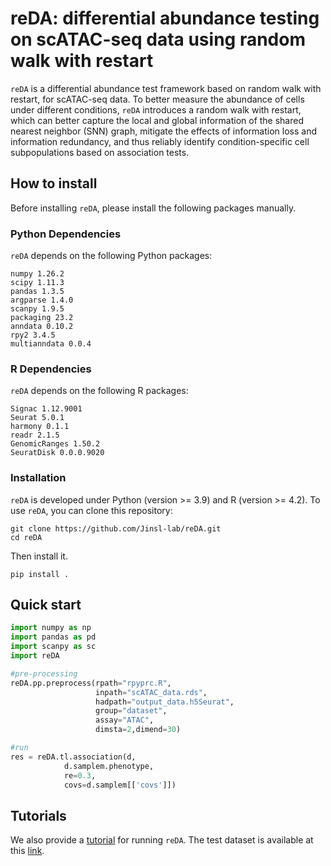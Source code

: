 # reDA: differential abundance testing on scATAC-seq data using random walk with restart
 `reDA` is a differential abundance test framework based on random walk with restart, for scATAC-seq data. To better measure the abundance of cells under different conditions, `reDA` introduces a random walk with restart, which can better capture the local and global information of the shared nearest neighbor (SNN) graph, mitigate the effects of information loss and information redundancy, and thus reliably identify condition-specific cell subpopulations based on association tests.
## How to install
Before installing `reDA`, please install the following packages manually.
### Python Dependencies
`reDA` depends on the following Python packages:
```
numpy 1.26.2
scipy 1.11.3
pandas 1.3.5
argparse 1.4.0
scanpy 1.9.5
packaging 23.2
anndata 0.10.2
rpy2 3.4.5
multianndata 0.0.4
```
### R Dependencies
`reDA` depends on the following R packages:
```
Signac 1.12.9001
Seurat 5.0.1
harmony 0.1.1
readr 2.1.5
GenomicRanges 1.50.2
SeuratDisk 0.0.0.9020
```
### Installation
`reDA` is developed under Python (version >= 3.9) and R (version >= 4.2). To use `reDA`, you can clone this repository:
```
git clone https://github.com/Jinsl-lab/reDA.git 
cd reDA
```
Then install it.
```
pip install .
```
## Quick start
```python
import numpy as np
import pandas as pd
import scanpy as sc
import reDA

#pre-processing
reDA.pp.preprocess(rpath="rpyprc.R",  
                   inpath="scATAC_data.rds",  
                   hadpath="output_data.h5Seurat", 
                   group="dataset", 
                   assay="ATAC",
                   dimsta=2,dimend=30)

#run
res = reDA.tl.association(d,                   
            d.samplem.phenotype,  
            re=0.3,                         
            covs=d.samplem[['covs']])
```
## Tutorials
We also provide a [tutorial](https://github.com/Jinsl-lab/reDA/blob/main/demo/demo.ipynb) for running `reDA`. The test dataset is available at this [link](https://drive.google.com/drive/folders/1fGXggNzc_WQ39fbi9sx2dqIaO2QzeLy9).

